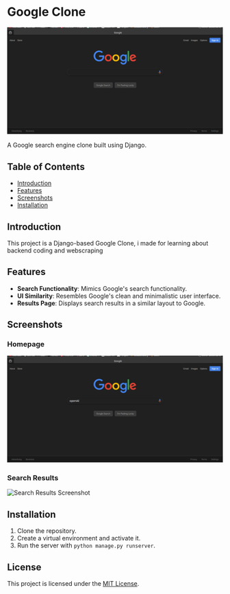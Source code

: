 # Google Clone

![Google Clone Banner](https://github.com/comethrusws/Google-Clone/blob/57cf38e25414513ddbf2821b463ce5587f4c72eb/Screenshot%20from%202023-12-11%2017-55-46.png)

A  Google search engine clone built using Django.

## Table of Contents

- [Introduction](#introduction)
- [Features](#features)
- [Screenshots](#screenshots)
- [Installation](#installation)


## Introduction

This project is a Django-based Google Clone, i made for learning about backend coding and webscraping

## Features

- **Search Functionality**: Mimics Google's search functionality.
- **UI Similarity**: Resembles Google's clean and minimalistic user interface.
- **Results Page**: Displays search results in a similar layout to Google.

## Screenshots

### Homepage
![Homepage Screenshot](https://github.com/comethrusws/Google-Clone/blob/57cf38e25414513ddbf2821b463ce5587f4c72eb/Screenshot%20from%202023-12-11%2017-55-59.png)

### Search Results
![Search Results Screenshot](https://github.com/comethrusws/Google-Clone/blob/57cf38e25414513ddbf2821b463ce5587f4c72eb/Screenshot%20from%202023-12-11%2017-56-10.pngt)

## Installation

1. Clone the repository.
2. Create a virtual environment and activate it.
3. Run the server with `python manage.py runserver`.


## License

This project is licensed under the [MIT License](link_to_license).
